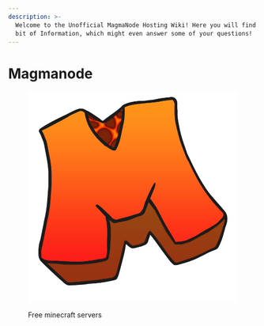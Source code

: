 ```yaml
---
description: >-
  Welcome to the Unofficial MagmaNode Hosting Wiki! Here you will find quite a
  bit of Information, which might even answer some of your questions!
---
```


# Magmanode

<figure><img src=".gitbook/assets/image (1).png" alt=""><figcaption><p>Free minecraft servers</p></figcaption></figure>

